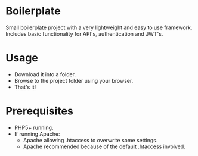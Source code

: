# Boilerplate
Small boilerplate project with a very lightweight and easy to use framework. Includes basic functionality for API's, authentication and JWT's.

# Usage
- Download it into a folder. 
- Browse to the project folder using your browser.
- That's it!

# Prerequisites
- PHP5+ running.
- If running Apache:
    - Apache allowing .htaccess to overwrite some settings.
    - Apache recommended because of the default .htaccess involved.